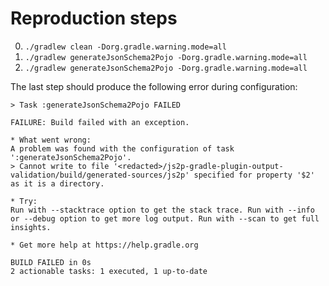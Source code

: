 # Reproduction steps

0. `./gradlew clean -Dorg.gradle.warning.mode=all`
0. `./gradlew generateJsonSchema2Pojo -Dorg.gradle.warning.mode=all`
0. `./gradlew generateJsonSchema2Pojo -Dorg.gradle.warning.mode=all`

The last step should produce the following error during configuration:
```
> Task :generateJsonSchema2Pojo FAILED

FAILURE: Build failed with an exception.

* What went wrong:
A problem was found with the configuration of task ':generateJsonSchema2Pojo'.
> Cannot write to file '<redacted>/js2p-gradle-plugin-output-validation/build/generated-sources/js2p' specified for property '$2' as it is a directory.

* Try:
Run with --stacktrace option to get the stack trace. Run with --info or --debug option to get more log output. Run with --scan to get full insights.

* Get more help at https://help.gradle.org

BUILD FAILED in 0s
2 actionable tasks: 1 executed, 1 up-to-date
```

